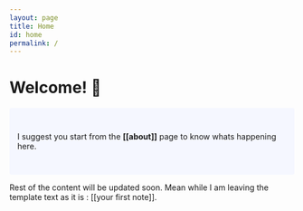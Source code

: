 ```yaml
---
layout: page
title: Home
id: home
permalink: /
---
```


# Welcome! 🌱

<p style="padding: 3em 1em; background: #f5f7ff; border-radius: 4px;">
  I suggest you start from the <span style="font-weight: bold">[[about]]</span> page to know whats happening here.
</p>

Rest of the content will be updated soon. Mean while I am leaving the template text as it is : [[your first note]].

<style>
  .wrapper {
    max-width: 46em;
  }
</style>
